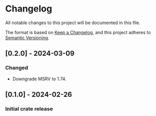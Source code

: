 # Changelog

All notable changes to this project will be documented in this file.

The format is based on [Keep a Changelog](https://keepachangelog.com/en/1.1.0/), and this project adheres to [Semantic Versioning](https://semver.org/spec/v2.0.0.html).

## [0.2.0] - 2024-03-09
### Changed
- Downgrade MSRV to 1.74.

## [0.1.0] - 2024-02-26
### Initial crate release
